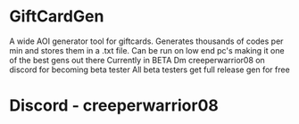 # GiftCardGen
A wide AOI generator tool for giftcards. Generates thousands of codes per min and stores them in a .txt file.
Can be run on low end pc's making it one of the best gens out there
Currently in BETA
Dm creeperwarrior08 on discord for becoming beta tester
All beta testers get full release gen for free
# Discord - creeperwarrior08
